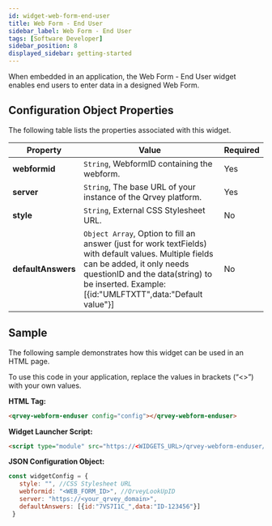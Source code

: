 ```yaml
---
id: widget-web-form-end-user
title: Web Form - End User
sidebar_label: Web Form - End User
tags: [Software Developer]
sidebar_position: 8
displayed_sidebar: getting-started
---
```


When embedded in an application, the Web Form - End User widget enables end users to enter data in a designed Web Form. 

## Configuration Object Properties
The following table lists the properties associated with this widget. 

| **Property** | **Value** | **Required** |
| --- | --- | --- |
| **webformid** | `String`, WebformID containing the webform. | Yes |
| **server** | `String`, The base URL of your instance of the Qrvey platform. | Yes |
| **style** | `String`, External CSS Stylesheet URL. | No  |
| **defaultAnswers** | `Object Array`, Option to fill an answer (just for work textFields) with default values.  Multiple fields can be added, it only needs questionID and the data(string) to be inserted. Example: [{id:"UMLFTXTT",data:"Default value"}] | No | 

## Sample
The following sample demonstrates how this widget can be used in an HTML page. 

To use this code in your application, replace the values in brackets (“&lt;&gt;”) with your own values. 

**HTML Tag:**

```html
<qrvey-webform-enduser config="config"></qrvey-webform-enduser>
```

**Widget Launcher Script:**

```html
<script type="module" src="https://<WIDGETS_URL>/qrvey-webform-enduser/qrvey-webform-enduser/qrvey-webform-enduser.esm.js"></script>
```

**JSON Configuration Object:**

```js
const widgetConfig = {
   style: "", //CSS Stylesheet URL
   webformid: "<WEB_FORM_ID>", //QrveyLookUpID
   server: "https://<your_qrvey_domain>", 
   defaultAnswers: [{id:"7VS7I1C_",data:"ID-123456"}] 
 }
```

<!-- 
### Sample in CodePen
See the widget in CodePen:

<iframe
  allowFullScreen
  className="cp_embed_iframe "
  frameBorder={0}
  height={838}
  width="100%"
  name="cp_embed_1"
  scrolling="no"
  src="https://codepen.io/qrveysamples/embed/dd309a42f2c856e6eb73c8f047153ca3?height=838&theme-id=light&default-tab=result&user=qrveysamples&slug-hash=dd309a42f2c856e6eb73c8f047153ca3&pen-title=Sample-%20Qrvey%20Data%20Connections&name=cp_embed_1"
  style={{ width: "100%", overflow: "hidden", display: "block" }}
  title="Sample- Qrvey Data Connections"
  loading="lazy"
  id="cp_embed_dd309a42f2c856e6eb73c8f047153ca3"
/>

-->
